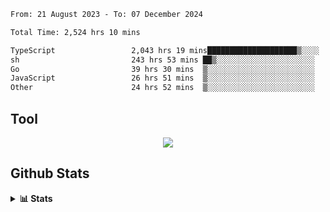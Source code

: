 <!--START_SECTION:waka-->

```txt
From: 21 August 2023 - To: 07 December 2024

Total Time: 2,524 hrs 10 mins

TypeScript                 2,043 hrs 19 mins████████████████████▒░░░░   80.95 %
sh                         243 hrs 53 mins ██▒░░░░░░░░░░░░░░░░░░░░░░   09.66 %
Go                         39 hrs 30 mins  ▒░░░░░░░░░░░░░░░░░░░░░░░░   01.57 %
JavaScript                 26 hrs 51 mins  ▒░░░░░░░░░░░░░░░░░░░░░░░░   01.06 %
Other                      24 hrs 52 mins  ▒░░░░░░░░░░░░░░░░░░░░░░░░   00.99 %
```

<!--END_SECTION:waka-->

## Tool
<p align="center">
  <a href="https://github.com/chaninlaw">
    <img src="https://skillicons.dev/icons?i=js,typescript,nodejs,nestjs,react,next,astro,html,css,tailwind,postgres,prisma,docker,git,rust,go&perline=7&theme=dark" />
  </a>
</p>

## Github Stats
<details close>
  <summary><b>📊 Stats</b></summary>
  <div align = "center">
    
<picture>
  <source
    srcset="https://github-readme-stats.vercel.app/api?username=chaninlaw&show_icons=true&theme=dark"
    media="(prefers-color-scheme: dark)"
  />
  <source
    srcset="https://github-readme-stats.vercel.app/api?username=chaninlaw&show_icons=true"
    media="(prefers-color-scheme: light), (prefers-color-scheme: no-preference)"
  />
  <img src="https://github-readme-stats.vercel.app/api?username=chaninlaw&show_icons=true" />
</picture>
    
<picture>
  <source
    srcset="https://github-readme-stats.vercel.app/api/top-langs/?username=chaninlaw&layout=donut&theme=dark"
    media="(prefers-color-scheme: dark)"
  />
  <source
    srcset="https://github-readme-stats.vercel.app/api/top-langs/?username=chaninlaw&layout=donut"
    media="(prefers-color-scheme: light), (prefers-color-scheme: no-preference)"
  />
  <img src="https://github-readme-stats.vercel.app/api/top-langs/?username=chaninlaw&layout=donut" />
</picture>
    
  </div>
  
</details>

